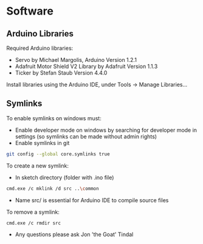 # Software

## Arduino Libraries

Required Arduino libraries:
- Servo by Michael Margolis, Arduino Version 1.2.1
- Adafruit Motor Shield V2 Library by Adafruit Version 1.1.3
- Ticker by Stefan Staub Version 4.4.0

Install libraries using the Arduino IDE, under Tools -> Manage Libraries...

## Symlinks

To enable symlinks on windows must:
- Enable developer mode on windows by searching for developer mode in settings (so symlinks can be made without admin rights)
- Enable symlinks in git
```bash
git config --global core.symlinks true
```

To create a new symlink:
- In sketch directory (folder with .ino file)
```bash
cmd.exe /c mklink /d src ..\common
```
- Name src/ is essential for Arduino IDE to compile source files

To remove a symlink:
```bash
cmd.exe /c rmdir src
```

- Any questions please ask Jon 'the Goat' Tindal
